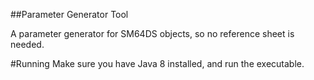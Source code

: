 ##Parameter Generator Tool

A parameter generator for SM64DS objects, so no reference sheet is needed.

#Running
Make sure you have Java 8 installed, and run the executable.